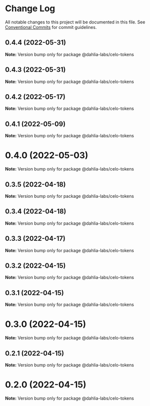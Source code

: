 # Change Log

All notable changes to this project will be documented in this file.
See [Conventional Commits](https://conventionalcommits.org) for commit guidelines.

## 0.4.4 (2022-05-31)

**Note:** Version bump only for package @dahlia-labs/celo-tokens





## 0.4.3 (2022-05-31)

**Note:** Version bump only for package @dahlia-labs/celo-tokens





## 0.4.2 (2022-05-17)

**Note:** Version bump only for package @dahlia-labs/celo-tokens





## 0.4.1 (2022-05-09)

**Note:** Version bump only for package @dahlia-labs/celo-tokens





# 0.4.0 (2022-05-03)

**Note:** Version bump only for package @dahlia-labs/celo-tokens





## 0.3.5 (2022-04-18)

**Note:** Version bump only for package @dahlia-labs/celo-tokens





## 0.3.4 (2022-04-18)

**Note:** Version bump only for package @dahlia-labs/celo-tokens





## 0.3.3 (2022-04-17)

**Note:** Version bump only for package @dahlia-labs/celo-tokens





## 0.3.2 (2022-04-15)

**Note:** Version bump only for package @dahlia-labs/celo-tokens





## 0.3.1 (2022-04-15)

**Note:** Version bump only for package @dahlia-labs/celo-tokens





# 0.3.0 (2022-04-15)

**Note:** Version bump only for package @dahlia-labs/celo-tokens





## 0.2.1 (2022-04-15)

**Note:** Version bump only for package @dahlia-labs/celo-tokens





# 0.2.0 (2022-04-15)

**Note:** Version bump only for package @dahlia-labs/celo-tokens
